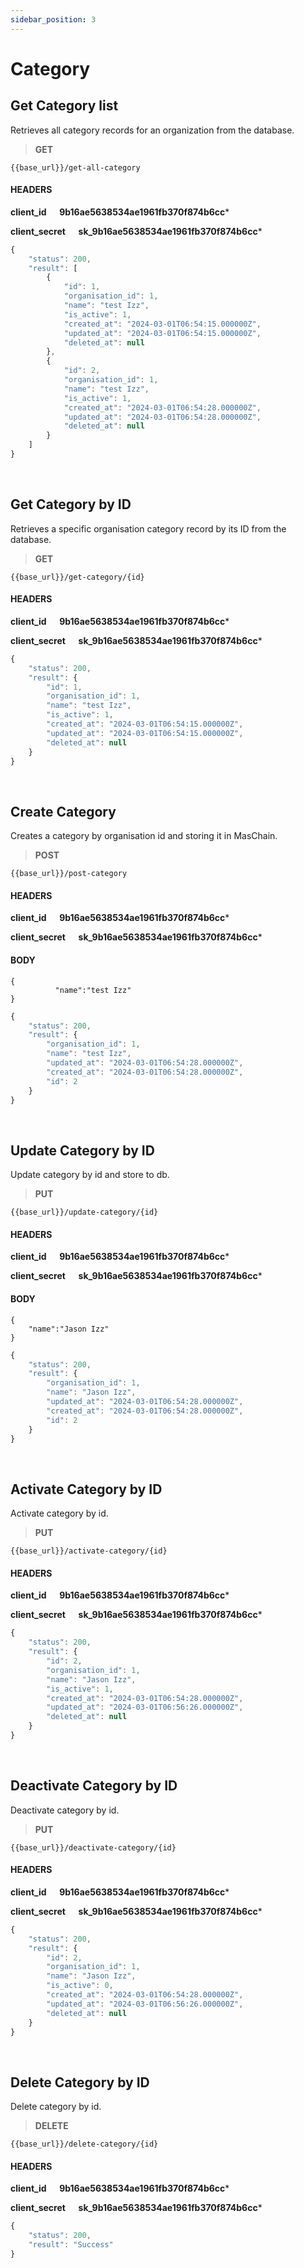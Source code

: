 ```yaml
---
sidebar_position: 3
---
```


# Category

## Get Category list

Retrieves all category records for an organization from the database.

>**GET** 

```
{{base_url}}/get-all-category
```
#### HEADERS

**client_id &emsp; 9b16ae5638534ae1961fb370f874b6cc***

**client_secret &emsp; sk_9b16ae5638534ae1961fb370f874b6cc***

```js title="Sample result"
{
    "status": 200,
    "result": [
        {
            "id": 1,
            "organisation_id": 1,
            "name": "test Izz",
            "is_active": 1,
            "created_at": "2024-03-01T06:54:15.000000Z",
            "updated_at": "2024-03-01T06:54:15.000000Z",
            "deleted_at": null
        },
        {
            "id": 2,
            "organisation_id": 1,
            "name": "test Izz",
            "is_active": 1,
            "created_at": "2024-03-01T06:54:28.000000Z",
            "updated_at": "2024-03-01T06:54:28.000000Z",
            "deleted_at": null
        }
    ]
}
```

<br/>

## Get Category by ID

Retrieves a specific organisation category record by its ID from the database.

>**GET** 

```
{{base_url}}/get-category/{id}
```
#### HEADERS

**client_id &emsp; 9b16ae5638534ae1961fb370f874b6cc***

**client_secret &emsp; sk_9b16ae5638534ae1961fb370f874b6cc***

```js title="Sample result"
{
    "status": 200,
    "result": {
        "id": 1,
        "organisation_id": 1,
        "name": "test Izz",
        "is_active": 1,
        "created_at": "2024-03-01T06:54:15.000000Z",
        "updated_at": "2024-03-01T06:54:15.000000Z",
        "deleted_at": null
    }
}
```

<br/>

## Create Category

Creates a category by organisation id and storing it in MasChain.

>**POST** 

```
{{base_url}}/post-category
```
#### HEADERS
**client_id &emsp; 9b16ae5638534ae1961fb370f874b6cc***

**client_secret &emsp; sk_9b16ae5638534ae1961fb370f874b6cc***

#### BODY
```
{
          "name":"test Izz"
}
```

```js title="Sample result"
{
    "status": 200,
    "result": {
        "organisation_id": 1,
        "name": "test Izz",
        "updated_at": "2024-03-01T06:54:28.000000Z",
        "created_at": "2024-03-01T06:54:28.000000Z",
        "id": 2
    }
}
```
<br/>

## Update Category by ID

Update category by id and store to db.

>**PUT** 

```
{{base_url}}/update-category/{id}
```
#### HEADERS

**client_id &emsp; 9b16ae5638534ae1961fb370f874b6cc***

**client_secret &emsp; sk_9b16ae5638534ae1961fb370f874b6cc***

#### BODY
```
{
    "name":"Jason Izz"
}
```

```js title="Sample result"
{
    "status": 200,
    "result": {
        "organisation_id": 1,
        "name": "Jason Izz",
        "updated_at": "2024-03-01T06:54:28.000000Z",
        "created_at": "2024-03-01T06:54:28.000000Z",
        "id": 2
    }
}
```

<br/>

## Activate Category by ID

Activate category by id.

>**PUT** 

```
{{base_url}}/activate-category/{id}
```
#### HEADERS

**client_id &emsp; 9b16ae5638534ae1961fb370f874b6cc***

**client_secret &emsp; sk_9b16ae5638534ae1961fb370f874b6cc***


```js title="Sample result"
{
    "status": 200,
    "result": {
        "id": 2,
        "organisation_id": 1,
        "name": "Jason Izz",
        "is_active": 1,
        "created_at": "2024-03-01T06:54:28.000000Z",
        "updated_at": "2024-03-01T06:56:26.000000Z",
        "deleted_at": null
    }
}
```

<br/>

## Deactivate Category by ID

Deactivate category by id.

>**PUT** 

```
{{base_url}}/deactivate-category/{id}
```
#### HEADERS

**client_id &emsp; 9b16ae5638534ae1961fb370f874b6cc***

**client_secret &emsp; sk_9b16ae5638534ae1961fb370f874b6cc***


```js title="Sample result"
{
    "status": 200,
    "result": {
        "id": 2,
        "organisation_id": 1,
        "name": "Jason Izz",
        "is_active": 0,
        "created_at": "2024-03-01T06:54:28.000000Z",
        "updated_at": "2024-03-01T06:56:26.000000Z",
        "deleted_at": null
    }
}
```

<br/>

## Delete Category by ID

Delete category by id.

>**DELETE** 

```
{{base_url}}/delete-category/{id}
```
#### HEADERS

**client_id &emsp; 9b16ae5638534ae1961fb370f874b6cc***

**client_secret &emsp; sk_9b16ae5638534ae1961fb370f874b6cc***


```js title="Sample result"
{
    "status": 200,
    "result": "Success"
}
```

<br/>